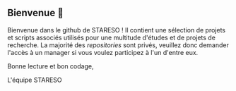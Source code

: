 ## Bienvenue 👋

Bienvenue dans le github de STARESO ! Il contient une sélection de projets et scripts associés utilisés pour une multitude d'études et de projets de recherche. La majorité des *repositories* sont privés, veuillez donc demander l'accès à un manager si vous voulez participez à l'un d'entre eux.

Bonne lecture et bon codage, 

L'équipe STARESO

<!--



🙋‍♀️ A short introduction - what is your organization all about?
🌈 Contribution guidelines - how can the community get involved?
👩‍💻 Useful resources - where can the community find your docs? Is there anything else the community should know?
🍿 Fun facts - what does your team eat for breakfast?
🧙 Remember, you can do mighty things with the power of [Markdown](https://docs.github.com/github/writing-on-github/getting-started-with-writing-and-formatting-on-github/basic-writing-and-formatting-syntax)
-->
